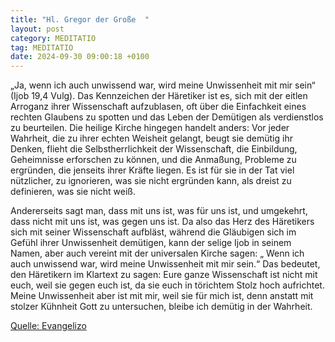 ```yaml
---
title: "Hl. Gregor der Große  "
layout: post
category: MEDITATIO
tag: MEDITATIO
date: 2024-09-30 09:00:18 +0100
---
```

„Ja, wenn ich auch unwissend war, wird meine Unwissenheit mit mir sein“ (Ijob 19,4 Vulg). Das Kennzeichen der Häretiker ist es, sich mit der eitlen Arroganz ihrer Wissenschaft aufzublasen, oft über die Einfachkeit eines rechten Glaubens zu spotten und das Leben der Demütigen als verdienstlos zu beurteilen.<!--more--> Die heilige Kirche hingegen handelt anders: Vor jeder Wahrheit, die zu ihrer echten Weisheit gelangt, beugt sie demütig ihr Denken, flieht die Selbstherrlichkeit der Wissenschaft, die Einbildung, Geheimnisse erforschen zu können, und die Anmaßung, Probleme zu ergründen, die jenseits ihrer Kräfte liegen. Es ist für sie in der Tat viel nützlicher, zu ignorieren, was sie nicht ergründen kann, als dreist zu definieren, was sie nicht weiß.

Andererseits sagt man, dass mit uns ist, was für uns ist, und umgekehrt, dass nicht mit uns ist, was gegen uns ist. Da also das Herz des Häretikers sich mit seiner Wissenschaft aufbläst, während die Gläubigen sich im Gefühl ihrer Unwissenheit demütigen, kann der selige Ijob in seinem Namen, aber auch vereint mit der universalen Kirche sagen: „ Wenn ich auch unwissend war, wird meine Unwissenheit mit mir sein.“  Das bedeutet, den Häretikern im Klartext zu sagen: Eure ganze Wissenschaft ist nicht mit euch, weil sie gegen euch ist, da sie euch in törichtem Stolz hoch aufrichtet. Meine Unwissenheit aber ist mit mir, weil sie für mich ist, denn anstatt mit stolzer Kühnheit Gott zu untersuchen, bleibe ich demütig in der Wahrheit.

[Quelle: Evangelizo](https://evangeliumtagfuertag.org/DE/gospel)